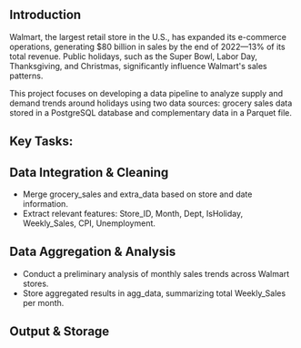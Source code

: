 ## Introduction
Walmart, the largest retail store in the U.S., has expanded its e-commerce operations, generating $80 billion in sales by the end of 2022—13% of its total revenue. Public holidays, such as the Super Bowl, Labor Day, Thanksgiving, and Christmas, significantly influence Walmart's sales patterns.

This project focuses on developing a data pipeline to analyze supply and demand trends around holidays using two data sources: grocery sales data stored in a PostgreSQL database and complementary data in a Parquet file.


## Key Tasks:
## Data Integration & Cleaning
 - Merge grocery_sales and extra_data based on store and date information.
- Extract relevant features: Store_ID, Month, Dept, IsHoliday, Weekly_Sales, CPI, Unemployment.
## Data Aggregation & Analysis
- Conduct a preliminary analysis of monthly sales trends across Walmart stores.
- Store aggregated results in agg_data, summarizing total Weekly_Sales per month.
## Output & Storage

